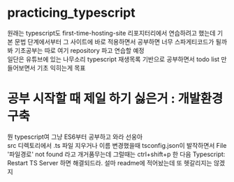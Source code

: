 # practicing_typescript

원래는 typescript도 first-time-hosting-site 리포지터리에서 연습하려고 했는데 기본 문법 단계에서부터 그 사이트에 바로 적용하면서 공부하면 너무 스파게티코드가 될까봐 기초공부는 따로 여기 repository 파고 연습할 예정
<br/>일단은 유튜브에 있는 나무소리 typescript 재생목록 기반으로 공부하면서 todo list 만들어보면서 기초 익히는게 목표
<h1>공부 시작할 때 제일 하기 싫은거 : 개발환경 구축</h1>
<p>
    뭔 typescript여 그냥 ES6부터 공부하고 와라 선웅아<br>src 디렉토리에서 .ts 파일 지우거나 이름 변경했을때 tsconfig.json이 발작하면서 File '파일경로' not found 라고 개거품무는데 그럴때는 ctrl+shift+p 한 다음 Typescript: Restart TS Server 하면 해결되드라. 설마 readme에 적어놨는데 또 헷갈리지는 않겠지<br>
</p>